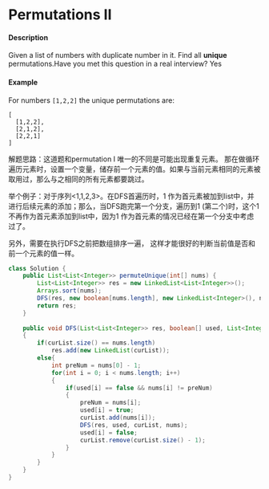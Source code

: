 # Permutations II



#### Description

Given a list of numbers with duplicate number in it. Find all **unique** permutations.Have you met this question in a real interview?  Yes

#### Example

For numbers `[1,2,2]` the unique permutations are:

```text
[
  [1,2,2],
  [2,1,2],
  [2,2,1]
]
```

解题思路：这道题和permutation I 唯一的不同是可能出现重复元素。 那在做循环遍历元素时，设置一个变量，储存前一个元素的值。如果与当前元素相同的元素被取用过，那么与之相同的所有元素都要跳过。

 举个例子：对于序列&lt;1,1,2,3&gt;。在DFS首遍历时，1 作为首元素被加到list中，并进行后续元素的添加；那么，当DFS跑完第一个分支，遍历到1 \(第二个\)时，这个1 不再作为首元素添加到list中，因为1 作为首元素的情况已经在第一个分支中考虑过了。

另外，需要在执行DFS之前把数组排序一遍， 这样才能很好的判断当前值是否和前一个元素的值一样。

```java
class Solution {
    public List<List<Integer>> permuteUnique(int[] nums) {
        List<List<Integer>> res = new LinkedList<List<Integer>>();
        Arrays.sort(nums);
        DFS(res, new boolean[nums.length], new LinkedList<Integer>(), nums);
        return res;
    }
    
    public void DFS(List<List<Integer>> res, boolean[] used, List<Integer> curList, int[] nums)
    {
        if(curList.size() == nums.length)
            res.add(new LinkedList(curList));
        else{
            int preNum = nums[0] - 1;
            for(int i = 0; i < nums.length; i++)
            {
                if(used[i] == false && nums[i] != preNum)
                {
                    preNum = nums[i];
                    used[i] = true;
                    curList.add(nums[i]);
                    DFS(res, used, curList, nums);
                    used[i] = false;
                    curList.remove(curList.size() - 1);
                }
            }
        }
    }
}
```


